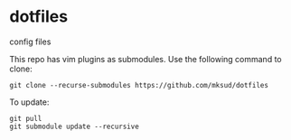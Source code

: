 # dotfiles
config files

This repo has vim plugins as submodules. Use the following command to clone:

    git clone --recurse-submodules https://github.com/mksud/dotfiles


To update:
	
	git pull
	git submodule update --recursive
